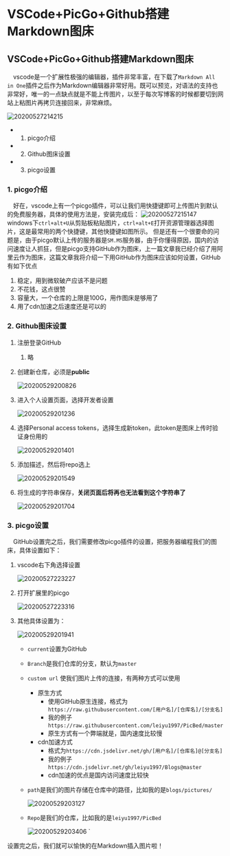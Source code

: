 # VSCode+PicGo+Github搭建Markdown图床

## VSCode+PicGo+Github搭建Markdown图床

 vscode是一个扩展性极强的编辑器，插件非常丰富，在下载了`Markdown All in One`插件之后作为Markdown编辑器非常好用。既可以预览，对语法的支持也非常好，唯一的一点缺点就是不能上传图片，以至于每次写博客的时候都要切到网站上粘图片再拷贝连接回来，非常麻烦。

![20200527214215](https://cdn.jsdelivr.net/gh/leiyu1997/ImageHostingService@master/resources/blogs/20200527214215.png)

* 1. picgo介绍
* 2. Github图床设置
* 3. picgo设置

### 1. picgo介绍

 好在，vscode上有一个picgo插件，可以让我们用快捷键即可上传图片到默认的免费服务器，具体的使用方法是，安装完成后： ![20200527215147](https://cdn.jsdelivr.net/gh/leiyu1997/ImageHostingService@master/resources/blogs/20200527215147.png) windows下`ctrl+alt+U`从剪贴板粘贴图片，`ctrl+alt+E`打开资源管理器选择图片，这是最常用的两个快捷键，其他快捷键如图所示。 但是还有一个很要命的问题是，由于picgo默认上传的服务器是`SM.MS`服务器，由于你懂得原因，国内的访问速度让人抓狂，但是picgo支持GitHub作为图床，上一篇文章我已经介绍了用阿里云作为图床，这篇文章我将介绍一下用GitHub作为图床应该如何设置，GitHub有如下优点

1. 稳定，用到微软破产应该不是问题
2. 不花钱，这点很赞
3. 容量大，一个仓库的上限是100G，用作图床是够用了
4. 用了cdn加速之后速度还是可以的

### 2. Github图床设置

1. 注册登录GitHub
   1. 略
2. 创建新仓库，必须是**public**

   ![20200529200826](https://cdn.jsdelivr.net/gh/leiyu1997/ImageHostingService@master/resources/blogs/20200529200826.png)

3. 进入个人设置页面，选择开发者设置

   ![20200529201236](https://cdn.jsdelivr.net/gh/leiyu1997/ImageHostingService@master/resources/blogs/20200529201236.png)

4. 选择Personal access tokens，选择生成新token，此token是图床上传时验证身份用的

   ![20200529201401](https://cdn.jsdelivr.net/gh/leiyu1997/ImageHostingService@master/resources/blogs/20200529201401.png)

5. 添加描述，然后将repo选上

   ![20200529201549](https://cdn.jsdelivr.net/gh/leiyu1997/ImageHostingService@master/resources/blogs/20200529201549.png)

6. 将生成的字符串保存，**关闭页面后将再也无法看到这个字符串了**

   ![20200529201704](https://cdn.jsdelivr.net/gh/leiyu1997/ImageHostingService@master/resources/blogs/20200529201704.png)

### 3. picgo设置

 GitHub设置完之后，我们需要修改picgo插件的设置，把服务器编程我们的图床，具体设置如下：

1. vscode右下角选择设置

   ![20200527223227](https://cdn.jsdelivr.net/gh/leiyu1997/ImageHostingService@master/resources/blogs/20200527223227.png)

2. 打开扩展里的picgo

   ![20200527223316](https://cdn.jsdelivr.net/gh/leiyu1997/ImageHostingService@master/resources/blogs/20200527223316.png)

3. 其他具体设置为：

   ![20200529201941](https://cdn.jsdelivr.net/gh/leiyu1997/ImageHostingService@master/resources/blogs/20200529201941.png)

   * `current`设置为GitHub
   * `Branch`是我们仓库的分支，默认为`master`
   * `custom url` 使我们图片上传的连接，有两种方式可以使用
     * 原生方式
       * 使用GitHub原生连接，格式为`https://raw.githubusercontent.com/[用户名]/[仓库名]/[分支名]`
       * 我的例子`https://raw.githubusercontent.com/leiyu1997/PicBed/master`
       * 原生方式有一个弊端就是，国内速度比较慢
     * cdn加速方式
       * 格式为`https://cdn.jsdelivr.net/gh/[用户名]/[仓库名]@[分支名]`
       * 我的例子`https://cdn.jsdelivr.net/gh/leiyu1997/Blogs@master`
       * cdn加速的优点是国内访问速度比较快
   * `path`是我们的图片存储在仓库中的路径，比如我的是`blogs/pictures/`

     ![20200529203127](https://cdn.jsdelivr.net/gh/leiyu1997/ImageHostingService@master/resources/blogs/20200529203127.png)

   * `Repo`是我们的仓库，比如我的是`leiyu1997/PicBed`

     ![20200529203406](https://cdn.jsdelivr.net/gh/leiyu1997/ImageHostingService@master/resources/blogs/20200529203406.png) \`

设置完之后，我们就可以愉快的在Markdown插入图片啦！

